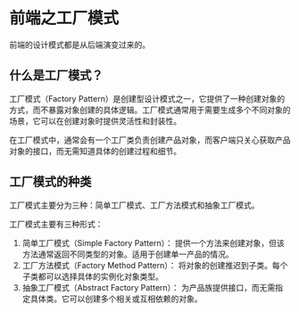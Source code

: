 # 前端之工厂模式

前端的设计模式都是从后端演变过来的。

## 什么是工厂模式？

工厂模式（Factory Pattern）是创建型设计模式之一，它提供了一种创建对象的方式，而不暴露对象创建的具体逻辑。工厂模式通常用于需要生成多个不同对象的场景，它可以在创建对象时提供灵活性和封装性。

在工厂模式中，通常会有一个工厂类负责创建产品对象，而客户端只关心获取产品对象的接口，而无需知道具体的创建过程和细节。

## 工厂模式的种类

工厂模式主要分为三种：简单工厂模式、工厂方法模式和抽象工厂模式。

工厂模式主要有三种形式：

1. 简单工厂模式（Simple Factory Pattern）：
   提供一个方法来创建对象，但该方法通常返回不同类型的对象。适用于创建单一产品的情况。
2. 工厂方法模式（Factory Method Pattern）：
   将对象的创建推迟到子类。每个子类都可以选择具体的实例化对象类型。
3. 抽象工厂模式（Abstract Factory Pattern）：
   为产品族提供接口，而无需指定具体类。它可以创建多个相关或互相依赖的对象。
